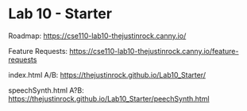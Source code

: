 # Lab 10 - Starter

Roadmap: https://cse110-lab10-thejustinrock.canny.io/

Feature Requests: https://cse110-lab10-thejustinrock.canny.io/feature-requests

index.html A/B:  https://thejustinrock.github.io/Lab10_Starter/

speechSynth.html A?B: https://thejustinrock.github.io/Lab10_Starter/peechSynth.html